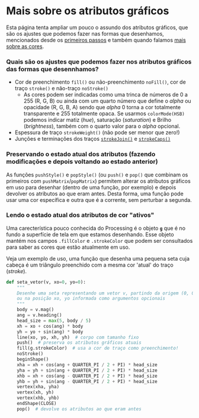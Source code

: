 # Mais sobre os atributos gráficos

Esta página tenta ampliar um pouco o assundo dos atributos gráficos, que são os ajustes que podemos fazer nas formas que desenhamos, mencionados desde os [primeiros passos](https://github.com/villares/material-aulas/blob/main/Processing-Python/desenho-basico_py.md) e também quando falamos [mais sobre as cores](https://github.com/villares/material-aulas/blob/main/Processing-Python/mais_sobre_cores.md).

### Quais são os ajustes que podemos fazer nos atributos gráficos das formas que desennhamos?

- Cor de preenchimento `fill()` ou não-preenchimento `noFill()`, cor de traço `stroke()` e não-traço `noStroke()`
    - As cores podem ser indicadas como uma trinca de números de 0 a 255 (R, G, B) ou ainda com um quarto número que define o *alpha* ou opacidade (R, G, B, A) sendo que *alpha* 0 torna a cor totalmente transparente e 255 totalmente opaca. Se usarmos `colorMode(HSB)` podemos indicar matiz (*hue*), saturação (*saturation*) e Brilho (*brightness*), também com o quarto valor para o *alpha* opcional.
- Espessura de traço `strokeWeight()` (não pode ser menor que zero!)
- Junções e terminações dos traços [`strokeJoin()`](https://py.processing.org/reference/strokeJoin.html) e [`strokeCaps()`](https://py.processing.org/reference/strokeCap.html)

### Preservando o estado atual dos atributos (fazendo modificações e depois voltando ao estado anterior)

As funções `pushStyle()` e `popStyle()` (ou `push()` e `pop()` que combinam os primeiros com `pushMatrix`/`popMatrix`) permitem alterar os atributos gráficos em uso para desenhar (dentro de uma função, por exemplo) e depois devolver os atributos ao que eram antes. Desta forma, uma função pode usar uma cor específica e outra que é a corrente, sem perturbar a segunda.

### Lendo o estado atual dos atributos de cor "ativos"

Uma carecterística pouco conhecida do Processing é o objeto **`g`** que é no fundo a superfície de tela em que estamos desenhando. Esse objeto mantém nos campos `.fillColor` e `.strokeColor` que podem ser consultados para saber as cores que estão atualmente em uso.

Veja um exemplo de uso, uma função que desenha uma pequena seta cuja cabeça é um triângulo preenchido com a mesma cor 'atual' do traço (_stroke_).

```python
def seta_vetor(v, xo=0, yo=0):
    """
    Desenhe uma seta representando um vetor v, partindo da origem (0, 0)
    ou na posição xo, yo informada como argumentos opcionais
    """
    body = v.mag()
    ang = v.heading()
    head_size = max(5, body / 5)
    xh = xo + cos(ang) * body
    yh = yo + sin(ang) * body
    line(xo, yo, xh, yh)  # corpo com tamanho fixo
    push()  # preserva os atributos gráficos atuais
    fill(g.strokeColor)  # usa a cor de traço como preenchimento!
    noStroke()
    beginShape()
    xha = xh + cos(ang + QUARTER_PI / 2 + PI) * head_size
    yha = yh + sin(ang + QUARTER_PI / 2 + PI) * head_size
    xhb = xh + cos(ang - QUARTER_PI / 2 + PI) * head_size
    yhb = yh + sin(ang - QUARTER_PI / 2 + PI) * head_size
    vertex(xha, yha)  
    vertex(xh, yh)
    vertex(xhb, yhb)
    endShape(CLOSE)
    pop()  # devolve os atributos ao que eram antes
```
